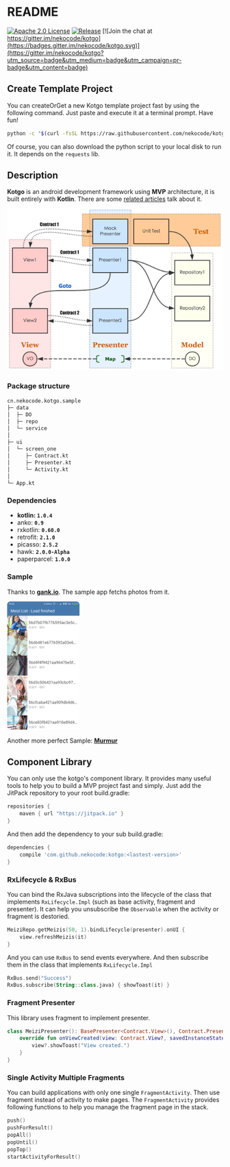 # README

[![Apache 2.0 License](https://img.shields.io/badge/license-Apache%202.0-blue.svg?style=flat)](http://www.apache.org/licenses/LICENSE-2.0.html) [![Release](https://jitpack.io/v/nekocode/kotgo.svg)](https://jitpack.io/#nekocode/kotgo) [![Join the chat at https://gitter.im/nekocode/kotgo](https://badges.gitter.im/nekocode/kotgo.svg)](https://gitter.im/nekocode/kotgo?utm_source=badge&utm_medium=badge&utm_campaign=pr-badge&utm_content=badge)

## Create Template Project
You can createOrGet a new Kotgo template project fast by using the following command. Just paste and execute it at a terminal prompt. Have fun!
```bash
python -c "$(curl -fsSL https://raw.githubusercontent.com/nekocode/kotgo/master/project_creator.py)"
```
Of course, you can also download the python script to your local disk to run it. It depends on the `requests` lib.

## Description
**Kotgo** is an android development framework using **MVP** architecture, it is built entirely with **Kotlin**. There are some [related articles](http://zhuanlan.zhihu.com/kotandroid) talk about it.

![](art/layer.png)

### Package structure
```
cn.nekocode.kotgo.sample
├─ data
│  ├─ DO
│  ├─ repo
│  └─ service
│ 
├─ ui
│  └─ screen_one
│     ├─ Contract.kt
│     ├─ Presenter.kt
│     └─ Activity.kt
│
└─ App.kt
```

### Dependencies
- **kotlin: `1.0.4`**
- anko: **`0.9`**
- rxkotlin: **`0.60.0`**
- retrofit: **`2.1.0`**
- picasso: **`2.5.2`**
- hawk: **`2.0.0-Alpha`**
- paperparcel: **`1.0.0`**

### Sample
Thanks to **[gank.io](http://gank.io/)**. The sample app fetchs photos from it.

![](art/screenshot.png)

Another more perfect Sample: **[Murmur](https://github.com/nekocode/murmur)**

## Component Library
You can only use the kotgo's component library. It provides many useful tools to help you to build a MVP project fast and simply. Just add the JitPack repository to your root build.gradle:
```gradle
repositories {
    maven { url "https://jitpack.io" }
}
```

And then add the dependency to your sub build.gradle:
```gradle
dependencies {
    compile 'com.github.nekocode:kotgo:<lastest-version>'
}
```

### RxLifecycle & RxBus
You can bind the RxJava subscriptions into the lifecycle of the class that implements `RxLifecycle.Impl` (such as base activity, fragment and presenter). It can help you unsubscribe the `Observable` when the activity or fragment is destoried.
```kotlin
MeiziRepo.getMeizis(50, 1).bindLifecycle(presenter).onUI {
    view.refreshMeizis(it)
}
```

And you can use `RxBus` to send events everywhere. And then subscribe them in the class that implements `RxLifecycle.Impl`

```kotlin
RxBus.send("Success")
RxBus.subscribe(String::class.java) { showToast(it) }
```

### Fragment Presenter
This library uses fragment to implement presenter.
```kotlin
class MeiziPresenter(): BasePresenter<Contract.View>(), Contract.Presenter {
    override fun onViewCreated(view: Contract.View?, savedInstanceState: Bundle?) {
        view?.showToast("View created.")
    }
}
```

### Single Activity Multiple Fragments
You can build applications with only one single `FragmentActivity`. Then use fragment instead of activity to make pages. The `FragmentActivity` provides following functions to help you manage the fragment page in the stack.
```kotlin
push()
pushForResult()
popAll()
popUntil()
popTop()
startActivityForResult()
```
